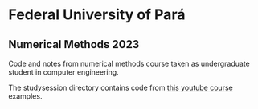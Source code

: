 # Federal University of Pará
## Numerical Methods 2023
Code and notes from numerical methods course taken as undergraduate student in computer engineering.

The studysession directory contains code from [this youtube course](https://youtube.com/playlist?list=PLDea8VeK4MUTOBXLpvx_WKtVrMkojEh52) examples.

